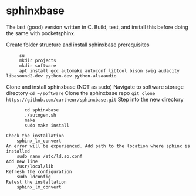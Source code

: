 # sphinxbase
The last (good) version written in C. Build, test, and install this before doing the same with pocketsphinx.

Create folder structure and install sphinxbase prerequisites
		
```
     su
     mkdir projects
     mkdir software
     apt install gcc automake autoconf libtool bison swig audacity libasound2-dev python-dev python-alsaaudio
```

Clone and install sphinxbase (NOT as sudo)
	Navigate to software storage directory
		`cd ~/software`
	Clone the sphinxbase repo
		`git clone https://github.com/cartheur/sphinxbase.git`
	Step into the new directory
 ```
		cd sphinxbase
		./autogen.sh
		make
		sudo make install
```

	Check the installation
		sphinx_lm_convert
	An error will be experienced. Add path to the location where sphinx is installed
		sudo nano /etc/ld.so.conf
	Add new line
		/usr/local/lib
	Refresh the configuration
		sudo ldconfig
	Retest the installation
		sphinx_lm_convert
